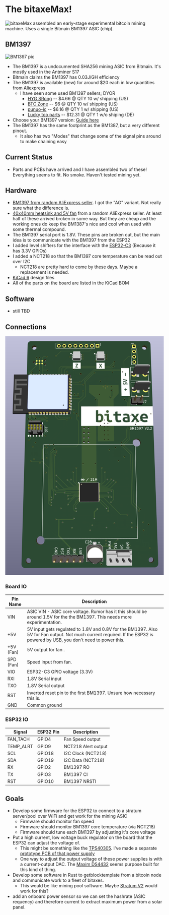 # The bitaxeMax!
![bitaxeMax assembled](doc/assembled.png)
an early-stage experimental bitcoin mining machine. Uses a single Bitmain BM1397 ASIC (chip).

## BM1397
![BM1397 pic](doc/BM1397.png)

- The BM1397 is a undocumented SHA256 mining ASIC from Bitmain. It's mostly used in the Antminer S17
- Bitmain claims the BM1397 has 0.03J/GH efficiency
- The BM1397 is available (new) for around $20 each in low quantities from Aliexpress
    - I have seen some used BM1397 sellers; DYOR
        - [HYG SRong](https://www.aliexpress.us/item/3256804436095856.html) -- $4.66 @ QTY 10 w/ shipping (US)
        - [BTC Zone](https://www.aliexpress.us/item/3256804305413883.html) -- $6 @ QTY 10 w/ shipping (US)
        - [punuo-ic](https://www.aliexpress.us/item/3256804576938680.html) -- $6.16 @ QTY 1 w/ shipping (US)
        - [Lucky too parts](https://de.aliexpress.com/item/1005004022512968.html) -- $12.31 @ QTY 1 w/o shiping (DE)
- Choose your BM1397 version: [Guide here](https://d-central.tech/bm1397-ad-ag-ah-ai-antminer-17-series-chip-replacement-guide/)
- The BM1397 has the same footprint as the BM1387, but a very different pinout.
    - It also has two "Modes" that change some of the signal pins around to make chaining easy

## Current Status
- Parts and PCBs have arrived and I have assembled two of these! Everything seems to fit. No smoke. Haven't tested mining yet.

## Hardware
- [BM1397 from random AliExpress seller](https://www.aliexpress.com/item/3256802274958527.html). I got the "AG" variant. Not really sure what the difference is.
- [40x40mm heatsink and 5V fan](https://www.aliexpress.com/item/2251832861666365.html) from a random AliExpress seller. At least half of these arrived broken in some way. But they are cheap and the working ones do keep the BM1387's nice and cool when used with some thermal compound.
- The BM1397 serial port is 1.8V. These pins are broken out, but the main idea is to communicate with the BM1397 from the ESP32
- I added level shifters for the interface with the [ESP32-C3](https://docs.espressif.com/projects/esp-idf/en/latest/esp32c3/hw-reference/esp32c3/user-guide-devkitc-02.html#user-guide-c3-devkitc-02-v1-header-blocks) (Because it has 3.3V GPIOs)
- I added a NCT218 so that the BM1397 core temperature can be read out over I2C
    - NCT218 are pretty hard to come by these days. Maybe a replacement is needed.
- [KiCad 6](https://www.kicad.org) design files
- All of the parts on the board are listed in the KiCad BOM

## Software
- still TBD

## Connections
![bitaxeMax KiCad render](doc/render.png)

### Board IO
| Pin Name     | Description |
| ----------- | ----------- |
| VIN      | ASIC VIN - ASIC core voltage. Rumor has it this should be around 1.5V for the the BM1397. This needs more experimentation.       |
| +5V   | 5V input gets regulated to 1.8V and 0.8V for the BM1397. Also 5V for Fan output. Not much current required. If the ESP32 is powered by USB, you don't need to power this.       |
| +5V (Fan)   | 5V output for fan .       |
| SPD (Fan)   | Speed input from fan.       |
| VIO   | ESP32-C3 GPIO voltage (3.3V)       |
| RXI   | 1.8V Serial input        |
| TXO   | 1.8V Serial output        |
| RST   | Inverted reset pin to the first BM1397. Unsure how necessary this is.        |
| GND   | Common ground        |

### ESP32 IO
| Signal    | ESP32 Pin | Description         |
|-----------|-----------|---------------------|
| FAN_TACH  | GPIO4     | Fan Speed output    |
| TEMP_ALRT | GPIO9     | NCT218 Alert output |
| SCL       | GPIO18    | I2C Clock (NCT218)  |
| SDA       | GPIO19    | I2C Data (NCT218)   |
| RX        | GPIO2     | BM1397 RO           |
| TX        | GPIO3     | BM1397 CI           |
| RST       | GPIO10    | BM1397 NRSTI        |

## Goals
- Develop some firmware for the ESP32 to connect to a stratum server/pool over WiFi and get work for the mining ASIC
    - Firmware should monitor fan speed
    - Firmware should monitor BM1397 core temperature (via NCT218)
    - Firmware should tune each BM1397 by adjusting it's core voltage
- Put a high current, low voltage buck regulator on the board that the ESP32 can adjust the voltage of.
    - This might be something like the [TPS40305](https://www.ti.com/product/TPS40305). I've made a separate [prototype PCB of that power supply](https://github.com/skot/TPS40305_Supply)
    - One way to adjust the output voltage of these power supplies is with a current-output DAC. The [Maxim DS4432](https://datasheets.maximintegrated.com/en/ds/DS4432.pdf) seems purpose built for this kind of thing.
- Develop some software in Rust to getblocktemplate from a bitcoin node and communicate work to a fleet of bitaxes.
    - This would be like mining pool software. Maybe [Stratum V2](https://stratumprotocol.org) would work for this?
- add an onboard power sensor so we can set the hashrate (ASIC requency) and therefore current to extract maximum power from a solar panel.
